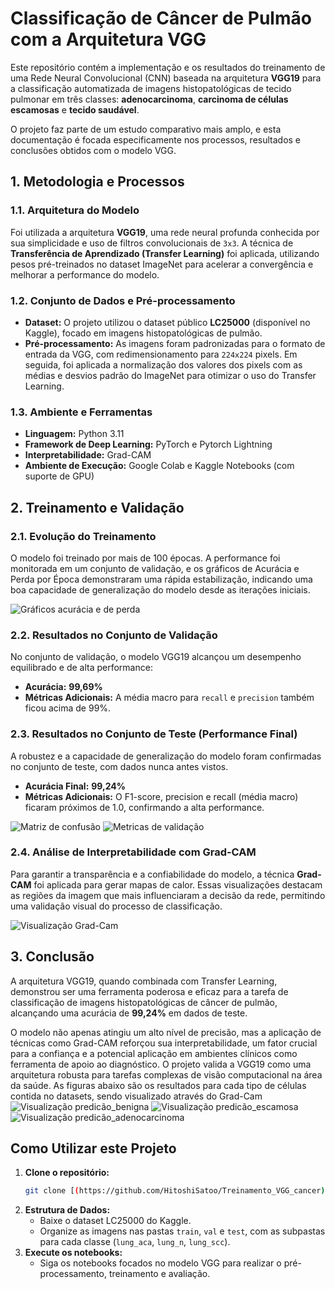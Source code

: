 # Classificação de Câncer de Pulmão com a Arquitetura VGG

Este repositório contém a implementação e os resultados do treinamento de uma Rede Neural Convolucional (CNN) baseada na arquitetura **VGG19** para a classificação automatizada de imagens histopatológicas de tecido pulmonar em três classes: **adenocarcinoma**, **carcinoma de células escamosas** e **tecido saudável**.

O projeto faz parte de um estudo comparativo mais amplo, e esta documentação é focada especificamente nos processos, resultados e conclusões obtidos com o modelo VGG.

## 1. Metodologia e Processos

### 1.1. Arquitetura do Modelo
Foi utilizada a arquitetura **VGG19**, uma rede neural profunda conhecida por sua simplicidade e uso de filtros convolucionais de `3x3`. A técnica de **Transferência de Aprendizado (Transfer Learning)** foi aplicada, utilizando pesos pré-treinados no dataset ImageNet para acelerar a convergência e melhorar a performance do modelo.

### 1.2. Conjunto de Dados e Pré-processamento
* **Dataset:** O projeto utilizou o dataset público **LC25000** (disponível no Kaggle), focado em imagens histopatológicas de pulmão.
* **Pré-processamento:** As imagens foram padronizadas para o formato de entrada da VGG, com redimensionamento para `224x224` pixels. Em seguida, foi aplicada a normalização dos valores dos pixels com as médias e desvios padrão do ImageNet para otimizar o uso do Transfer Learning.

### 1.3. Ambiente e Ferramentas
* **Linguagem:** Python 3.11
* **Framework de Deep Learning:** PyTorch e Pytorch Lightning
* **Interpretabilidade:** Grad-CAM
* **Ambiente de Execução:** Google Colab e Kaggle Notebooks (com suporte de GPU)

## 2. Treinamento e Validação

### 2.1. Evolução do Treinamento
O modelo foi treinado por mais de 100 épocas. A performance foi monitorada em um conjunto de validação, e os gráficos de Acurácia e Perda por Época demonstraram uma rápida estabilização, indicando uma boa capacidade de generalização do modelo desde as iterações iniciais.

![Gráficos acurácia e de perda](img/grafico_metricas_validacao.png)

### 2.2. Resultados no Conjunto de Validação
No conjunto de validação, o modelo VGG19 alcançou um desempenho equilibrado e de alta performance:
* **Acurácia:** **99,69%**
* **Métricas Adicionais:** A média macro para `recall` e `precision` também ficou acima de 99%.

### 2.3. Resultados no Conjunto de Teste (Performance Final)
A robustez e a capacidade de generalização do modelo foram confirmadas no conjunto de teste, com dados nunca antes vistos.
* **Acurácia Final:** **99,24%**
* **Métricas Adicionais:** O F1-score, precision e recall (média macro) ficaram próximos de 1.0, confirmando a alta performance.

![Matriz de confusão](img/matriz_confusao_validacao.png)
![Metricas de validação](img/mtreicas_desempenho.png)
### 2.4. Análise de Interpretabilidade com Grad-CAM
Para garantir a transparência e a confiabilidade do modelo, a técnica **Grad-CAM** foi aplicada para gerar mapas de calor. Essas visualizações destacam as regiões da imagem que mais influenciaram a decisão da rede, permitindo uma validação visual do processo de classificação.

![Visualização Grad-Cam](img/resultado_grad_cam.png)

## 3. Conclusão

A arquitetura VGG19, quando combinada com Transfer Learning, demonstrou ser uma ferramenta poderosa e eficaz para a tarefa de classificação de imagens histopatológicas de câncer de pulmão, alcançando uma acurácia de **99,24%** em dados de teste.

O modelo não apenas atingiu um alto nível de precisão, mas a aplicação de técnicas como Grad-CAM reforçou sua interpretabilidade, um fator crucial para a confiança e a potencial aplicação em ambientes clínicos como ferramenta de apoio ao diagnóstico. O projeto valida a VGG19 como uma arquitetura robusta para tarefas complexas de visão computacional na área da saúde.
As figuras abaixo são os resultados para cada tipo de células contida no datasets, sendo visualizado através do Grad-Cam
![Visualização predicão_benigna](img/predicao_benigna.png)
![Visualização predicão_escamosa](img/predicao_escamosas.png)
![Visualização predicão_adenocarcinoma](img/predicao_adenocarcinoma.png)

## Como Utilizar este Projeto

1.  **Clone o repositório:**
    ```bash
    git clone [(https://github.com/HitoshiSatoo/Treinamento_VGG_cancer)]
    ```
2.  **Estrutura de Dados:**
    * Baixe o dataset LC25000 do Kaggle.
    * Organize as imagens nas pastas `train`, `val` e `test`, com as subpastas para cada classe (`lung_aca`, `lung_n`, `lung_scc`).
3.  **Execute os notebooks:**
    * Siga os notebooks focados no modelo VGG para realizar o pré-processamento, treinamento e avaliação.

